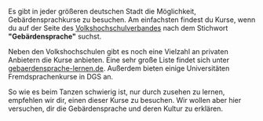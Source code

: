 Es gibt in jeder größeren deutschen Stadt die Möglichkeit,
Gebärdensprachkurse zu besuchen. Am einfachsten findest
du Kurse, wenn du auf der Seite des [Volkshochschulverbandes](https://www.volkshochschule.de/#kursfinder)
nach dem Stichwort **"Gebärdensprache"** suchst.

Neben den Volkshochschulen gibt es noch eine Vielzahl an privaten Anbietern
die Kurse anbieten. Eine sehr große Liste findet sich unter [gebaerdensprache-lernen.de](http://www.gebaerdensprache-lernen.de/eine-seite/).
Außerdem bieten einige Universitäten Fremdsprachenkurse in DGS an.

So wie es beim Tanzen schwierig ist, nur durch zusehen zu lernen, empfehlen wir
dir, einen dieser Kurse zu besuchen. Wir wollen aber hier versuchen, dir die
Gebärdensprache und deren Kultur zu erklären.
